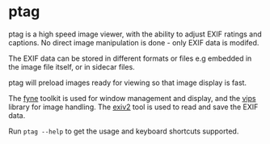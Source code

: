 # ptag
ptag is a high speed image viewer, with the ability to adjust EXIF ratings and captions.
No direct image manipulation is done - only EXIF data is modifed.

The EXIF data can be stored in different formats or files e.g embedded
in the image file itself, or in sidecar files.

ptag will preload images ready for viewing so that image display is fast.

The [fyne](https://fyne.io/) toolkit is used for window management and display,
and the [vips](https://github.com/davidbyttow/govips) library for image handling.
The [exiv2](https://exiv2.org/) tool is used to read and save the EXIF data.

Run ```ptag --help``` to get the usage and keyboard shortcuts supported.
